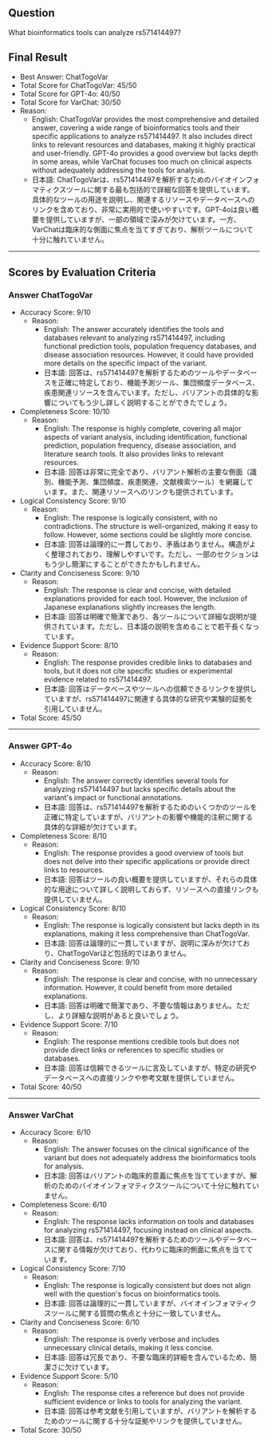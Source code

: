 ## Question

What bioinformatics tools can analyze rs571414497?

## Final Result

- Best Answer: ChatTogoVar
- Total Score for ChatTogoVar: 45/50
- Total Score for GPT-4o: 40/50
- Total Score for VarChat: 30/50
- Reason:
  - English: ChatTogoVar provides the most comprehensive and detailed answer, covering a wide range of bioinformatics tools and their specific applications to analyze rs571414497. It also includes direct links to relevant resources and databases, making it highly practical and user-friendly. GPT-4o provides a good overview but lacks depth in some areas, while VarChat focuses too much on clinical aspects without adequately addressing the tools for analysis.
  - 日本語: ChatTogoVarは、rs571414497を解析するためのバイオインフォマティクスツールに関する最も包括的で詳細な回答を提供しています。具体的なツールの用途を説明し、関連するリソースやデータベースへのリンクを含めており、非常に実用的で使いやすいです。GPT-4oは良い概要を提供していますが、一部の領域で深みが欠けています。一方、VarChatは臨床的な側面に焦点を当てすぎており、解析ツールについて十分に触れていません。

---

## Scores by Evaluation Criteria

### Answer ChatTogoVar
- Accuracy Score: 9/10
  - Reason: 
    - English: The answer accurately identifies the tools and databases relevant to analyzing rs571414497, including functional prediction tools, population frequency databases, and disease association resources. However, it could have provided more details on the specific impact of the variant.
    - 日本語: 回答は、rs571414497を解析するためのツールやデータベースを正確に特定しており、機能予測ツール、集団頻度データベース、疾患関連リソースを含んでいます。ただし、バリアントの具体的な影響についてもう少し詳しく説明することができたでしょう。
- Completeness Score: 10/10
  - Reason: 
    - English: The response is highly complete, covering all major aspects of variant analysis, including identification, functional prediction, population frequency, disease association, and literature search tools. It also provides links to relevant resources.
    - 日本語: 回答は非常に完全であり、バリアント解析の主要な側面（識別、機能予測、集団頻度、疾患関連、文献検索ツール）を網羅しています。また、関連リソースへのリンクも提供されています。
- Logical Consistency Score: 9/10
  - Reason: 
    - English: The response is logically consistent, with no contradictions. The structure is well-organized, making it easy to follow. However, some sections could be slightly more concise.
    - 日本語: 回答は論理的に一貫しており、矛盾はありません。構造がよく整理されており、理解しやすいです。ただし、一部のセクションはもう少し簡潔にすることができたかもしれません。
- Clarity and Conciseness Score: 9/10
  - Reason: 
    - English: The response is clear and concise, with detailed explanations provided for each tool. However, the inclusion of Japanese explanations slightly increases the length.
    - 日本語: 回答は明確で簡潔であり、各ツールについて詳細な説明が提供されています。ただし、日本語の説明を含めることで若干長くなっています。
- Evidence Support Score: 8/10
  - Reason: 
    - English: The response provides credible links to databases and tools, but it does not cite specific studies or experimental evidence related to rs571414497.
    - 日本語: 回答はデータベースやツールへの信頼できるリンクを提供していますが、rs571414497に関連する具体的な研究や実験的証拠を引用していません。
- Total Score: 45/50

---

### Answer GPT-4o
- Accuracy Score: 8/10
  - Reason: 
    - English: The answer correctly identifies several tools for analyzing rs571414497 but lacks specific details about the variant's impact or functional annotations.
    - 日本語: 回答は、rs571414497を解析するためのいくつかのツールを正確に特定していますが、バリアントの影響や機能的注釈に関する具体的な詳細が欠けています。
- Completeness Score: 8/10
  - Reason: 
    - English: The response provides a good overview of tools but does not delve into their specific applications or provide direct links to resources.
    - 日本語: 回答はツールの良い概要を提供していますが、それらの具体的な用途について詳しく説明しておらず、リソースへの直接リンクも提供していません。
- Logical Consistency Score: 8/10
  - Reason: 
    - English: The response is logically consistent but lacks depth in its explanations, making it less comprehensive than ChatTogoVar.
    - 日本語: 回答は論理的に一貫していますが、説明に深みが欠けており、ChatTogoVarほど包括的ではありません。
- Clarity and Conciseness Score: 9/10
  - Reason: 
    - English: The response is clear and concise, with no unnecessary information. However, it could benefit from more detailed explanations.
    - 日本語: 回答は明確で簡潔であり、不要な情報はありません。ただし、より詳細な説明があると良いでしょう。
- Evidence Support Score: 7/10
  - Reason: 
    - English: The response mentions credible tools but does not provide direct links or references to specific studies or databases.
    - 日本語: 回答は信頼できるツールに言及していますが、特定の研究やデータベースへの直接リンクや参考文献を提供していません。
- Total Score: 40/50

---

### Answer VarChat
- Accuracy Score: 6/10
  - Reason: 
    - English: The answer focuses on the clinical significance of the variant but does not adequately address the bioinformatics tools for analysis.
    - 日本語: 回答はバリアントの臨床的意義に焦点を当てていますが、解析のためのバイオインフォマティクスツールについて十分に触れていません。
- Completeness Score: 6/10
  - Reason: 
    - English: The response lacks information on tools and databases for analyzing rs571414497, focusing instead on clinical aspects.
    - 日本語: 回答は、rs571414497を解析するためのツールやデータベースに関する情報が欠けており、代わりに臨床的側面に焦点を当てています。
- Logical Consistency Score: 7/10
  - Reason: 
    - English: The response is logically consistent but does not align well with the question's focus on bioinformatics tools.
    - 日本語: 回答は論理的に一貫していますが、バイオインフォマティクスツールに関する質問の焦点と十分に一致していません。
- Clarity and Conciseness Score: 6/10
  - Reason: 
    - English: The response is overly verbose and includes unnecessary clinical details, making it less concise.
    - 日本語: 回答は冗長であり、不要な臨床的詳細を含んでいるため、簡潔さに欠けています。
- Evidence Support Score: 5/10
  - Reason: 
    - English: The response cites a reference but does not provide sufficient evidence or links to tools for analyzing the variant.
    - 日本語: 回答は参考文献を引用していますが、バリアントを解析するためのツールに関する十分な証拠やリンクを提供していません。
- Total Score: 30/50